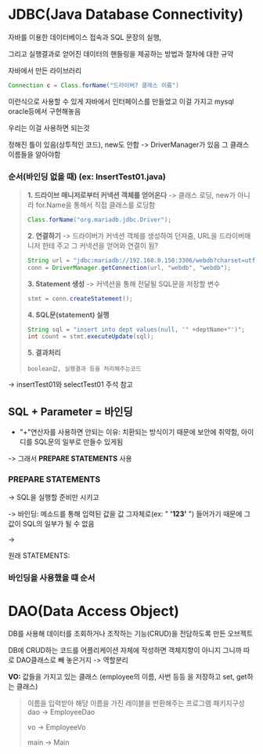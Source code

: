 # JDBC(Java Database Connectivity)
자바를 이용한 데이터베이스 접속과 SQL 문장의 실행, 

그리고 실행결과로 얻어진 데이터의 핸들링을 제공하는 방법과 절차에 대한 규약

자바에서 만든 라이브러리 
```java
Connection c = Class.forName("드라이버? 클래스 이름")
```
이런식으로 사용할 수 있게 자바에서 인터페이스를 만들었고 이걸 가지고 mysql oracle등에서 구현해놓음

우리는 이걸 사용하면 되는것

정해진 틀이 있음(상투적인 코드), new도 안함 -> DriverManager가 있음 그 클래스 이름들을 알아야함

### 순서(바인딩 없을 때) (ex: InsertTest01.java)

> **1. 드라이브 매니저로부터 커넥션 객체를 얻어온다** -> 클래스 로딩, new가 아니라 for.Name을 통해서 직접 클래스를 로딩함
> ```JAVA
> Class.forName("org.mariadb.jdbc.Driver");
> ```
> 
> **2. 연결하기** -> 드라이버가 커넥션 객체를 생성하여 던져줌, URL을 드라이버매니저 한테 주고 그 커넥션을 얻어와 연결이 됨?
> ```JAVA
> String url = "jdbc:mariadb://192.168.0.150:3306/webdb?charset=utf8";
> conn = DriverManager.getConnection(url, "webdb", "webdb");
> ```
> 
> **3. Statement 생성** -> 커넥션을 통해 전달될 SQL문을 저장할 변수
> ```java
> stmt = conn.createStatement();
> ```
> 
> **4. SQL문(statement) 실행**
> ```java
> String sql = "insert into dept values(null, '" +deptName+"')";
> int count = stmt.executeUpdate(sql);
> ```
>
> **5. 결과처리**
> ```
> boolean값, 실행결과 등을 처리해주는코드
> ```

-> insertTest01와 selectTest01 주석 참고


SQL + Parameter = 바인딩
-------
* "+"연산자를 사용하면 안되는 이유: 치환되는 방식이기 때문에 보안에 취약함, 아이디를 SQL문의 일부로 만들수 있게됨

-> 그래서 **PREPARE STATEMENTS** 사용

### PREPARE STATEMENTS

-> SQL을 실행할 준비만 시키고 

-> 바인딩: 메소드를 통해 입력된 값을 값 그자체로(ex: " **'123'** ") 들어가기 때문에 그 값이 SQL의 일부가 될 수 없음

-> 

원래 STATEMENTS: 

### 바인딩을 사용했을 떄 순서

>


# DAO(Data Access Object)
DB를 사용해 데이터를 조회하거나 조작하는 기능(CRUD)을 전담하도록 만든 오브젝트

DB에 CRUD하는 코드를 어플리케이션 자체에 작성하면 객체지향이 아니지 그니까 따로 DAO클래스로 빼 놓은거지 -> 역할분리

**VO:** 값들을 가지고 있는 클래스 (employee의 이름, 사번 등등 을 저장하고 set, get하는 클래스)

> 이름을 입력받아 해당 이름을 가진 레이블을 반환해주는 프로그램
> 패키지구성
> dao -> EmployeeDao
> 
> vo -> EmployeeVo
> 
> main -> Main
